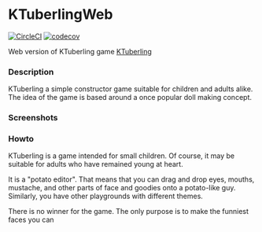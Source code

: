 # KTuberlingWeb

[![CircleCI](https://circleci.com/gh/rumax/ktuberling.svg?style=shield)](https://circleci.com/gh/rumax/ktuberling)
[![codecov](https://codecov.io/gh/rumax/ktuberling/branch/master/graph/badge.svg)](https://codecov.io/gh/rumax/ktuberling)

Web version of KTuberling game [KTuberling](https://games.kde.org/game.php?game=ktuberling)

### Description
KTuberling a simple constructor game suitable for children and adults alike. The idea of the game is based around a once popular doll making concept.

### Screenshots

### Howto

KTuberling is a game intended for small children. Of course, it may be suitable for adults who have remained young at heart.

It is a "potato editor". That means that you can drag and drop eyes, mouths, mustache, and other parts of face and goodies onto a potato-like guy. Similarly, you have other playgrounds with different themes.

There is no winner for the game. The only purpose is to make the funniest faces you can

